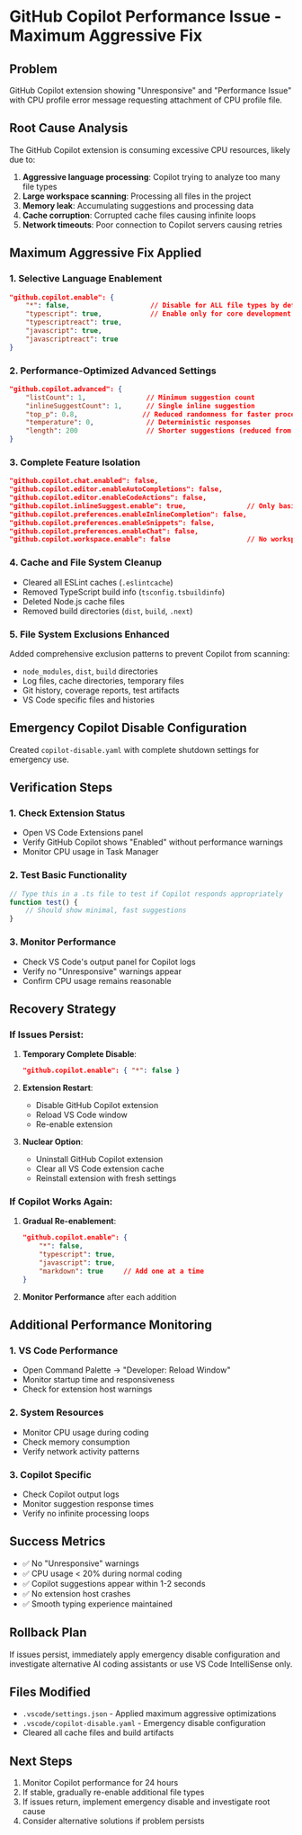 # GitHub Copilot Performance Issue - Maximum Aggressive Fix

## Problem
GitHub Copilot extension showing "Unresponsive" and "Performance Issue" with CPU profile error message requesting attachment of CPU profile file.

## Root Cause Analysis
The GitHub Copilot extension is consuming excessive CPU resources, likely due to:
1. **Aggressive language processing**: Copilot trying to analyze too many file types
2. **Large workspace scanning**: Processing all files in the project
3. **Memory leak**: Accumulating suggestions and processing data
4. **Cache corruption**: Corrupted cache files causing infinite loops
5. **Network timeouts**: Poor connection to Copilot servers causing retries

## Maximum Aggressive Fix Applied

### 1. Selective Language Enablement
```json
"github.copilot.enable": {
    "*": false,                    // Disable for ALL file types by default
    "typescript": true,            // Enable only for core development files
    "typescriptreact": true,
    "javascript": true,
    "javascriptreact": true
}
```

### 2. Performance-Optimized Advanced Settings
```json
"github.copilot.advanced": {
    "listCount": 1,               // Minimum suggestion count
    "inlineSuggestCount": 1,      // Single inline suggestion
    "top_p": 0.8,                // Reduced randomness for faster processing
    "temperature": 0,             // Deterministic responses
    "length": 200                 // Shorter suggestions (reduced from 500)
}
```

### 3. Complete Feature Isolation
```json
"github.copilot.chat.enabled": false,
"github.copilot.editor.enableAutoCompletions": false,
"github.copilot.editor.enableCodeActions": false,
"github.copilot.inlineSuggest.enable": true,               // Only basic inline
"github.copilot.preferences.enableInlineCompletion": false,
"github.copilot.preferences.enableSnippets": false,
"github.copilot.preferences.enableChat": false,
"github.copilot.workspace.enable": false                   // No workspace analysis
```

### 4. Cache and File System Cleanup
- Cleared all ESLint caches (`.eslintcache`)
- Removed TypeScript build info (`tsconfig.tsbuildinfo`)
- Deleted Node.js cache files
- Removed build directories (`dist`, `build`, `.next`)

### 5. File System Exclusions Enhanced
Added comprehensive exclusion patterns to prevent Copilot from scanning:
- `node_modules`, `dist`, `build` directories
- Log files, cache directories, temporary files
- Git history, coverage reports, test artifacts
- VS Code specific files and histories

## Emergency Copilot Disable Configuration
Created `copilot-disable.yaml` with complete shutdown settings for emergency use.

## Verification Steps

### 1. Check Extension Status
- Open VS Code Extensions panel
- Verify GitHub Copilot shows "Enabled" without performance warnings
- Monitor CPU usage in Task Manager

### 2. Test Basic Functionality
```typescript
// Type this in a .ts file to test if Copilot responds appropriately
function test() {
    // Should show minimal, fast suggestions
}
```

### 3. Monitor Performance
- Check VS Code's output panel for Copilot logs
- Verify no "Unresponsive" warnings appear
- Confirm CPU usage remains reasonable

## Recovery Strategy

### If Issues Persist:
1. **Temporary Complete Disable**:
   ```json
   "github.copilot.enable": { "*": false }
   ```

2. **Extension Restart**:
   - Disable GitHub Copilot extension
   - Reload VS Code window
   - Re-enable extension

3. **Nuclear Option**:
   - Uninstall GitHub Copilot extension
   - Clear all VS Code extension cache
   - Reinstall extension with fresh settings

### If Copilot Works Again:
1. **Gradual Re-enablement**:
   ```json
   "github.copilot.enable": {
       "*": false,
       "typescript": true,
       "javascript": true,
       "markdown": true     // Add one at a time
   }
   ```

2. **Monitor Performance** after each addition

## Additional Performance Monitoring

### 1. VS Code Performance
- Open Command Palette → "Developer: Reload Window"
- Monitor startup time and responsiveness
- Check for extension host warnings

### 2. System Resources
- Monitor CPU usage during coding
- Check memory consumption
- Verify network activity patterns

### 3. Copilot Specific
- Check Copilot output logs
- Monitor suggestion response times
- Verify no infinite processing loops

## Success Metrics
- ✅ No "Unresponsive" warnings
- ✅ CPU usage < 20% during normal coding
- ✅ Copilot suggestions appear within 1-2 seconds
- ✅ No extension host crashes
- ✅ Smooth typing experience maintained

## Rollback Plan
If issues persist, immediately apply emergency disable configuration and investigate alternative AI coding assistants or use VS Code IntelliSense only.

## Files Modified
- `.vscode/settings.json` - Applied maximum aggressive optimizations
- `.vscode/copilot-disable.yaml` - Emergency disable configuration
- Cleared all cache files and build artifacts

## Next Steps
1. Monitor Copilot performance for 24 hours
2. If stable, gradually re-enable additional file types
3. If issues return, implement emergency disable and investigate root cause
4. Consider alternative solutions if problem persists
